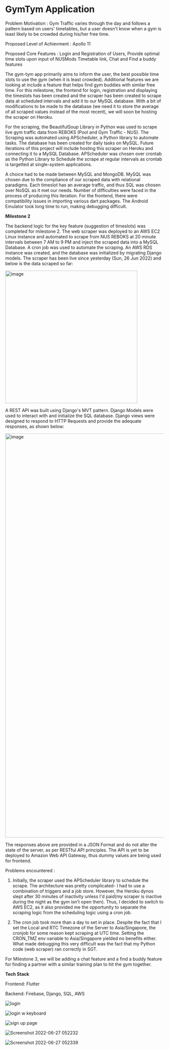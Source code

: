 # GymTym Application

Problem Motivation : Gym Traffic varies through the day and follows a pattern based on users' timetables, but a user doesn't know when a gym is least likely to be crowded during his/her free time. 

Proposed Level of Achievment : Apollo 11

Proposed Core Features : Login and Registration of Users, Provide optimal time slots upon input of NUSMods Timetable link, Chat and Find a buddy features

The gym-tym app primarily aims to inform the user, the best possible time slots to use the gym (when it is least crowded). Additional features we are looking at include a feature that helps find gym buddies with similar free time. For this milestone, the frontend for login, registration and displaying the timeslots has been created and the scraper has been created to scrape data at scheduled intervals and add it to our MySQL database. With a bit of modifications to be made to the database (we need it to store the average of all scraped values instead of the most recent), we will soon be hosting the scraper on Heroku.

For the scraping, the BeautifulSoup Library in Python was used to scrape live gym traffic data from REBOKS (Pool and Gym Traffic - NUS). The Scraping was automated using APScheduler, a Python library to automate tasks. The database has been created for daily tasks on MySQL. Future iterations of this project will include hosting this scraper on Heroku and connecting it to a MySQL Database. APScheduler was chosen over crontab as the Python Library to Schedule the scrape at regular intervals as crontab is targetted at single-system applications.

A choice had to be made between MySQL and MongoDB. MySQL was chosen due to the compliance of our scraped data with relational paradigms. Each timeslot has an average traffic, and thus SQL was chosen over NoSQL as it met our needs. Number of difficulties were faced in the process of producing this iteration. For the frontend, there were compatibility issues in importing various dart packages. The Android Emulator took long time to run, making debugging difficult.

**Milestone 2**

The backend logic for the key feature (suggestion of timeslots) was completed for milestone 2. The web scraper was deployed to an AWS EC2 Linux instance and automated to scrape from NUS REBOKS at 20 minute intervals between 7 AM to 9 PM and inject the scraped data into a MySQL Database. A cron job was used to automate the scraping. An AWS RDS instance was created, and the database was initialized by migrating Django models. The scraper has been live since yesterday (Sun, 26 Jun 2022) and below is the data scraped so far: 

<img width="420" alt="image" src="https://user-images.githubusercontent.com/95856653/175947320-6d858d83-0959-42a9-b0b6-746102e41137.png">

A REST API was built using Django's MVT pattern. Django Models were used to interact with and initialize the SQL database. Django views were designed to respond to HTTP Requests and provide the adequate responses, as shown below: 

<img width="1280" alt="image" src="https://user-images.githubusercontent.com/95856653/175950138-64236104-bd55-4cf0-98d4-ba8c259846b7.png">

The responses above are provided in a JSON Format and do not alter the state of the server, as per RESTful API principles. The API is yet to be deployed to Amazon Web API Gateway, thus dummy values are being used for frontend.

Problems encountered : 

1) Initially, the scraper used the APScheduler library to schedule the scrape. The architecture was pretty complicated- I had to use a
   combination of triggers and a job store. However, the Heroku dynos slept after 30 minutes of inactivity unless I'd paid(my scraper is inactive during
   the night as the gym isn't open then). Thus, I decided to switch to AWS EC2, as it also provided me the opportunity to separate the scraping
   logic from the scheduling logic using a cron job. 

2) The cron job took more than a day to set in place. Despite the fact that I set the Local and RTC Timezone of the Server to Asia/Singapore, 
   the cronjob for some reason kept scraping at UTC time. Setting the CRON_TMZ env variable to Asia/Singapore yielded no benefits either. What 
   made debugging this very difficult was the fact that my Python code (web scraper) ran correctly in SGT.
   
 For Milestone 3, we will be adding a chat feature and a find a buddy feature for finding a partner with a similar training plan to hit the gym together.

**Tech Stack**
  
  Frontend: Flutter
  
  Backend: Firebase, Django, SQL, AWS
  

![login](https://user-images.githubusercontent.com/88987178/175844778-c3fb917c-9900-4fc0-9710-3f3cd53e6634.jpg)


![login w keyboard](https://user-images.githubusercontent.com/88987178/175844799-13d3a96c-d88e-4c60-81a2-779c6c698f51.jpg)


![sign up page](https://user-images.githubusercontent.com/88987178/175844821-e3017b53-cc91-4e39-8b72-a1eed890ecdb.jpg)


![Screenshot 2022-06-27 052232](https://user-images.githubusercontent.com/88987178/175844859-e731cdc8-e60c-4406-9330-57f1c2fd3108.jpg)


![Screenshot 2022-06-27 052339](https://user-images.githubusercontent.com/88987178/175844865-c95d5025-7dd8-4ef2-bc28-f9a92fdb7c18.jpg)














